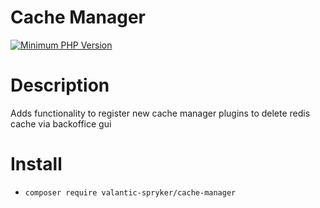 # Cache Manager

[![Minimum PHP Version](https://img.shields.io/badge/php-%3E%3D%208.0-8892BF.svg)](https://php.net/)

# Description
Adds functionality to register new cache manager plugins to delete redis cache via backoffice gui

# Install
- `composer require valantic-spryker/cache-manager`
